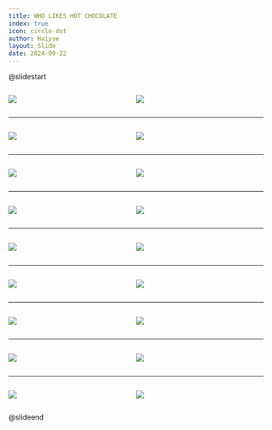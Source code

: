 ```yaml
---
title: WHO LIKES HOT CHOCOLATE
index: true
icon: circle-dot
author: Haiyue
layout: Slide
date: 2024-09-22
---
```

 
@slidestart

<div style="display:flex">
<div style="flex:1">

![](https://raw.githubusercontent.com/yclord/reading/refs/heads/master/english/Level-T/WHO%20LIKES%20HOT%20CHOCOLATE/001.webp)
</div>
<div style="flex:1">

![](https://raw.githubusercontent.com/yclord/reading/refs/heads/master/english/Level-T/WHO%20LIKES%20HOT%20CHOCOLATE/002.webp)
</div>
</div>

---

<div style="display:flex">
<div style="flex:1">

![](https://raw.githubusercontent.com/yclord/reading/refs/heads/master/english/Level-T/WHO%20LIKES%20HOT%20CHOCOLATE/003.webp)
</div>
<div style="flex:1">

![](https://raw.githubusercontent.com/yclord/reading/refs/heads/master/english/Level-T/WHO%20LIKES%20HOT%20CHOCOLATE/004.webp)
</div>
</div>

---

<div style="display:flex">
<div style="flex:1">

![](https://raw.githubusercontent.com/yclord/reading/refs/heads/master/english/Level-T/WHO%20LIKES%20HOT%20CHOCOLATE/005.webp)
</div>
<div style="flex:1">

![](https://raw.githubusercontent.com/yclord/reading/refs/heads/master/english/Level-T/WHO%20LIKES%20HOT%20CHOCOLATE/006.webp)
</div>
</div>

---

<div style="display:flex">
<div style="flex:1">

![](https://raw.githubusercontent.com/yclord/reading/refs/heads/master/english/Level-T/WHO%20LIKES%20HOT%20CHOCOLATE/007.webp)
</div>
<div style="flex:1">

![](https://raw.githubusercontent.com/yclord/reading/refs/heads/master/english/Level-T/WHO%20LIKES%20HOT%20CHOCOLATE/008.webp)
</div>
</div>

---

<div style="display:flex">
<div style="flex:1">

![](https://raw.githubusercontent.com/yclord/reading/refs/heads/master/english/Level-T/WHO%20LIKES%20HOT%20CHOCOLATE/009.webp)
</div>
<div style="flex:1">

![](https://raw.githubusercontent.com/yclord/reading/refs/heads/master/english/Level-T/WHO%20LIKES%20HOT%20CHOCOLATE/010.webp)
</div>
</div>

---

<div style="display:flex">
<div style="flex:1">

![](https://raw.githubusercontent.com/yclord/reading/refs/heads/master/english/Level-T/WHO%20LIKES%20HOT%20CHOCOLATE/011.webp)
</div>
<div style="flex:1">

![](https://raw.githubusercontent.com/yclord/reading/refs/heads/master/english/Level-T/WHO%20LIKES%20HOT%20CHOCOLATE/012.webp)
</div>
</div>

---

<div style="display:flex">
<div style="flex:1">

![](https://raw.githubusercontent.com/yclord/reading/refs/heads/master/english/Level-T/WHO%20LIKES%20HOT%20CHOCOLATE/013.webp)
</div>
<div style="flex:1">

![](https://raw.githubusercontent.com/yclord/reading/refs/heads/master/english/Level-T/WHO%20LIKES%20HOT%20CHOCOLATE/014.webp)
</div>
</div>

---

<div style="display:flex">
<div style="flex:1">

![](https://raw.githubusercontent.com/yclord/reading/refs/heads/master/english/Level-T/WHO%20LIKES%20HOT%20CHOCOLATE/015.webp)
</div>
<div style="flex:1">

![](https://raw.githubusercontent.com/yclord/reading/refs/heads/master/english/Level-T/WHO%20LIKES%20HOT%20CHOCOLATE/016.webp)
</div>
</div>

---

<div style="display:flex">
<div style="flex:1">

![](https://raw.githubusercontent.com/yclord/reading/refs/heads/master/english/Level-T/WHO%20LIKES%20HOT%20CHOCOLATE/017.webp)
</div>
<div style="flex:1">

![](https://raw.githubusercontent.com/yclord/reading/refs/heads/master/english/Level-T/WHO%20LIKES%20HOT%20CHOCOLATE/018.webp)
</div>
</div>

@slideend